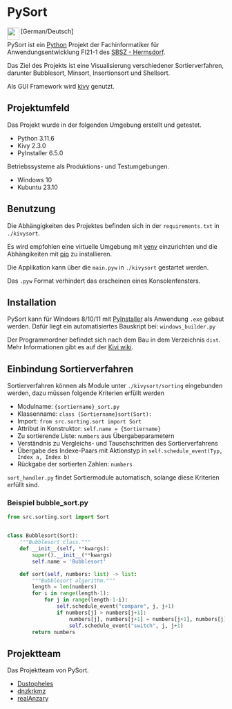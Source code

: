 PySort
===

<img align="left" height="28" src="https://european-union.europa.eu/sites/default/files/styles/oe_theme_small_no_crop/public/2022-02/Flag_of_Germany.png?itok=phTw6mGR"/>

[German/Deutsch]

PySort ist ein [Python](https://python.org) Projekt der Fachinformatiker für Anwendungsentwicklung FI21-1 des [SBSZ - Hermsdorf](https://sbsz-hsp.de/schulteil-hermsdorf).

Das Ziel des Projekts ist eine Visualisierung verschiedener Sortierverfahren, darunter Bubblesort, Minsort, Insertionsort und Shellsort.

Als GUI Framework wird [kivy](https://kivy.org/) genutzt.

Projektumfeld
----------------------------------------

Das Projekt wurde in der folgenden Umgebung erstellt und getestet.

- Python 3.11.6
- Kivy 2.3.0
- PyInstaller 6.5.0

Betriebssysteme als Produktions- und Testumgebungen.

- Windows 10
- Kubuntu 23.10

Benutzung
----------------------------------------

Die Abhängigkeiten des Projektes befinden sich in der `requirements.txt` in `./kivysort`.

Es wird empfohlen eine virtuelle Umgebung mit [venv](https://docs.python.org/3/library/venv.html) einzurichten und die Abhängikeiten mit [pip](https://pip.pypa.io/en/stable/) zu installieren.

Die Applikation kann über die `main.pyw` in `./kivysort` gestartet werden.

Das `.pyw` Format verhindert das erscheinen eines Konsolenfensters.

Installation
----------------------------------------

PySort kann für Windows 8/10/11 mit [PyInstaller](https://pyinstaller.org/en/stable/) als Anwendung `.exe` gebaut werden.
Dafür liegt ein automatisiertes Bauskript bei: `windows_builder.py`

Der Programmordner befindet sich nach dem Bau in dem Verzeichnis `dist`. Mehr Informationen gibt es auf der [Kivi wiki](https://kivy.org/doc/stable/guide/packaging-windows.html).

Einbindung Sortierverfahren
----------------------------------------

Sortierverfahren können als Module unter `./kivysort/sorting` eingebunden werden, dazu müssen folgende Kriterien erfüllt werden

- Modulname: `{sortiername}_sort.py`
- Klassenname: `class {Sortiername}sort(Sort):`
- Import: `from src.sorting.sort import Sort`
- Attribut in Konstruktor: `self.name = {Sortiername}`
- Zu sortierende Liste: `numbers` aus Übergabeparametern
- Verständnis zu Vergleichs- und Tauschschritten des Sortierverfahrens
- Übergabe des Indexe-Paars mit Aktionstyp in `self.schedule_event(Typ, Index a, Index b)`
- Rückgabe der sortierten Zahlen: `numbers`

`sort_handler.py` findet Sortiermodule automatisch, solange diese Kriterien erfüllt sind.

### Beispiel bubble_sort.py

```py
from src.sorting.sort import Sort


class Bubblesort(Sort):
    """Bubblesort class."""
    def __init__(self, **kwargs):
        super().__init__(**kwargs)
        self.name = 'Bubblesort'

    def sort(self, numbers: list) -> list:
        """Bubblesort algorithm."""
        length = len(numbers)
        for i in range(length-1):
            for j in range(length-1-i):
                self.schedule_event("compare", j, j+1)
                if numbers[j] > numbers[j+1]:
                    numbers[j], numbers[j+1] = numbers[j+1], numbers[j]
                    self.schedule_event("switch", j, j+1)
        return numbers
```

## Projektteam

Das Projektteam von PySort.

- [Dustopheles](https://github.com/Dustopheles)
- [dnzkrkmz](https://github.com/dnzkrkmz)
- [realAnzary](https://github.com/realAnzary)
